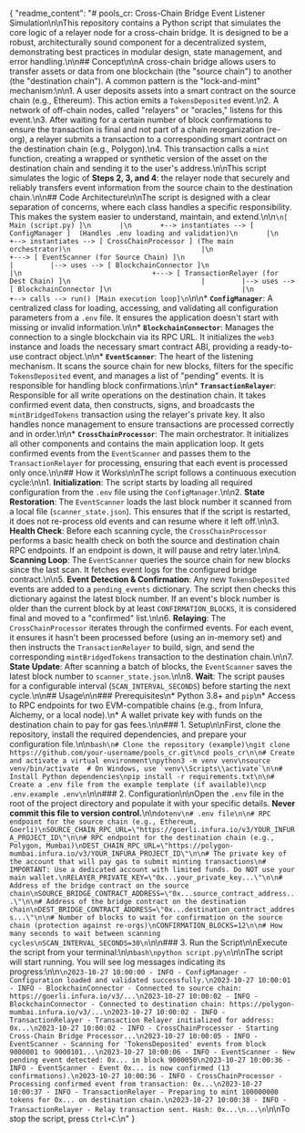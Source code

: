 {
  "readme_content": "# pools_cr: Cross-Chain Bridge Event Listener Simulation\n\nThis repository contains a Python script that simulates the core logic of a relayer node for a cross-chain bridge. It is designed to be a robust, architecturally sound component for a decentralized system, demonstrating best practices in modular design, state management, and error handling.\n\n## Concept\n\nA cross-chain bridge allows users to transfer assets or data from one blockchain (the \"source chain\") to another (the \"destination chain\"). A common pattern is the \"lock-and-mint\" mechanism:\n\n1.  A user deposits assets into a smart contract on the source chain (e.g., Ethereum). This action emits a `TokensDeposited` event.\n2.  A network of off-chain nodes, called \"relayers\" or \"oracles,\" listens for this event.\n3.  After waiting for a certain number of block confirmations to ensure the transaction is final and not part of a chain reorganization (re-org), a relayer submits a transaction to a corresponding smart contract on the destination chain (e.g., Polygon).\n4.  This transaction calls a `mint` function, creating a wrapped or synthetic version of the asset on the destination chain and sending it to the user's address.\n\nThis script simulates the logic of **Steps 2, 3, and 4**: the relayer node that securely and reliably transfers event information from the source chain to the destination chain.\n\n## Code Architecture\n\nThe script is designed with a clear separation of concerns, where each class handles a specific responsibility. This makes the system easier to understand, maintain, and extend.\n\n```\n[ Main (script.py) ]\n       |\n       +--> instantiates --> [ ConfigManager ]  (Handles .env loading and validation)\n       |\n       +--> instantiates --> [ CrossChainProcessor ] (The main orchestrator)\n                                |\n                                +---> [ EventScanner (for Source Chain) ]\n                                |         |--> uses --> [ BlockchainConnector ]\n                                |\n                                +---> [ TransactionRelayer (for Dest Chain) ]\n                                |         |--> uses --> [ BlockchainConnector ]\n                                |\n                                +--> calls --> run() [Main execution loop]\n```\n\n*   **`ConfigManager`**: A centralized class for loading, accessing, and validating all configuration parameters from a `.env` file. It ensures the application doesn't start with missing or invalid information.\n\n*   **`BlockchainConnector`**: Manages the connection to a single blockchain via its RPC URL. It initializes the `web3` instance and loads the necessary smart contract ABI, providing a ready-to-use contract object.\n\n*   **`EventScanner`**: The heart of the listening mechanism. It scans the source chain for new blocks, filters for the specific `TokensDeposited` event, and manages a list of \"pending\" events. It is responsible for handling block confirmations.\n\n*   **`TransactionRelayer`**: Responsible for all write operations on the destination chain. It takes confirmed event data, then constructs, signs, and broadcasts the `mintBridgedTokens` transaction using the relayer's private key. It also handles nonce management to ensure transactions are processed correctly and in order.\n\n*   **`CrossChainProcessor`**: The main orchestrator. It initializes all other components and contains the main application loop. It gets confirmed events from the `EventScanner` and passes them to the `TransactionRelayer` for processing, ensuring that each event is processed only once.\n\n## How it Works\n\nThe script follows a continuous execution cycle:\n\n1.  **Initialization**: The script starts by loading all required configuration from the `.env` file using the `ConfigManager`.\n\n2.  **State Restoration**: The `EventScanner` loads the last block number it scanned from a local file (`scanner_state.json`). This ensures that if the script is restarted, it does not re-process old events and can resume where it left off.\n\n3.  **Health Check**: Before each scanning cycle, the `CrossChainProcessor` performs a basic health check on both the source and destination chain RPC endpoints. If an endpoint is down, it will pause and retry later.\n\n4.  **Scanning Loop**: The `EventScanner` queries the source chain for new blocks since the last scan. It fetches event logs for the configured bridge contract.\n\n5.  **Event Detection & Confirmation**: Any new `TokensDeposited` events are added to a `pending_events` dictionary. The script then checks this dictionary against the latest block number. If an event's block number is older than the current block by at least `CONFIRMATION_BLOCKS`, it is considered final and moved to a \"confirmed\" list.\n\n6.  **Relaying**: The `CrossChainProcessor` iterates through the confirmed events. For each event, it ensures it hasn't been processed before (using an in-memory set) and then instructs the `TransactionRelayer` to build, sign, and send the corresponding `mintBridgedTokens` transaction to the destination chain.\n\n7.  **State Update**: After scanning a batch of blocks, the `EventScanner` saves the latest block number to `scanner_state.json`.\n\n8.  **Wait**: The script pauses for a configurable interval (`SCAN_INTERVAL_SECONDS`) before starting the next cycle.\n\n## Usage\n\n### Prerequisites\n*   Python 3.8+ and `pip`\n*   Access to RPC endpoints for two EVM-compatible chains (e.g., from Infura, Alchemy, or a local node).\n*   A wallet private key with funds on the destination chain to pay for gas fees.\n\n### 1. Setup\n\nFirst, clone the repository, install the required dependencies, and prepare your configuration file.\n\n```bash\n# Clone the repository (example)\ngit clone https://github.com/your-username/pools_cr.git\ncd pools_cr\n\n# Create and activate a virtual environment\npython3 -m venv venv\nsource venv/bin/activate  # On Windows, use `venv\\Scripts\\activate`\n\n# Install Python dependencies\npip install -r requirements.txt\n\n# Create a .env file from the example template (if available)\ncp .env.example .env\n```\n\n### 2. Configuration\n\nOpen the `.env` file in the root of the project directory and populate it with your specific details. **Never commit this file to version control.**\n\n```dotenv\n# .env file\n\n# RPC endpoint for the source chain (e.g., Ethereum, Goerli)\nSOURCE_CHAIN_RPC_URL=\"https://goerli.infura.io/v3/YOUR_INFURA_PROJECT_ID\"\n\n# RPC endpoint for the destination chain (e.g., Polygon, Mumbai)\nDEST_CHAIN_RPC_URL=\"https://polygon-mumbai.infura.io/v3/YOUR_INFURA_PROJECT_ID\"\n\n# The private key of the account that will pay gas to submit minting transactions\n# IMPORTANT: Use a dedicated account with limited funds. Do NOT use your main wallet.\nRELAYER_PRIVATE_KEY=\"0x...your_private_key...\"\n\n# Address of the bridge contract on the source chain\nSOURCE_BRIDGE_CONTRACT_ADDRESS=\"0x...source_contract_address...\"\n\n# Address of the bridge contract on the destination chain\nDEST_BRIDGE_CONTRACT_ADDRESS=\"0x...destination_contract_address...\"\n\n# Number of blocks to wait for confirmation on the source chain (protection against re-orgs)\nCONFIRMATION_BLOCKS=12\n\n# How many seconds to wait between scanning cycles\nSCAN_INTERVAL_SECONDS=30\n```\n\n### 3. Run the Script\n\nExecute the script from your terminal:\n\n```bash\npython script.py\n```\n\nThe script will start running. You will see log messages indicating its progress:\n\n```\n2023-10-27 10:00:00 - INFO - ConfigManager - Configuration loaded and validated successfully.\n2023-10-27 10:00:01 - INFO - BlockchainConnector - Connected to source chain: https://goerli.infura.io/v3/...\n2023-10-27 10:00:02 - INFO - BlockchainConnector - Connected to destination chain: https://polygon-mumbai.infura.io/v3/...\n2023-10-27 10:00:02 - INFO - TransactionRelayer - Transaction Relayer initialized for address: 0x...\n2023-10-27 10:00:02 - INFO - CrossChainProcessor - Starting Cross-Chain Bridge Processor...\n2023-10-27 10:00:05 - INFO - EventScanner - Scanning for 'TokensDeposited' events from block 9000001 to 9000101...\n2023-10-27 10:00:06 - INFO - EventScanner - New pending event detected: 0x... in block 9000050\n2023-10-27 10:00:36 - INFO - EventScanner - Event 0x... is now confirmed (13 confirmations).\n2023-10-27 10:00:36 - INFO - CrossChainProcessor - Processing confirmed event from transaction: 0x...\n2023-10-27 10:00:37 - INFO - TransactionRelayer - Preparing to mint 100000000 tokens for 0x... on destination chain.\n2023-10-27 10:00:38 - INFO - TransactionRelayer - Relay transaction sent. Hash: 0x...\n...\n```\n\nTo stop the script, press `Ctrl+C`.\n"
}